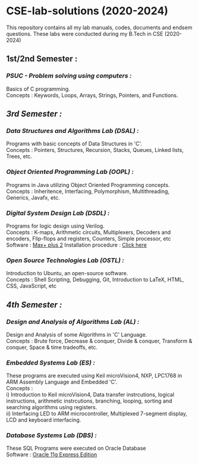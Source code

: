 # **CSE-lab-solutions (2020-2024)**
This repository contains all my lab manuals, codes, documents and endsem questions. These labs were conducted during my B.Tech in CSE (2020-2024)

## 1st/2nd Semester :

### _PSUC - Problem solving using computers :_ 
Basics of C programming.<br>
Concepts : Keywords, Loops, Arrays, Strings, Pointers, and Functions.

##  _3rd Semester :_ 

### _Data Structures and Algorithms Lab (DSAL) :_ 
Programs with basic concepts of Data Structures in 'C'.<br>
Concepts : Pointers, Structures, Recursion, Stacks, Queues, Linked lists, Trees, etc.

### _Object Oriented Programming Lab (OOPL) :_  
Programs in Java utilizing Object Oriented Programming concepts.<br> 
Concepts : Inheritence, Interfacing, Polymorphism, Multithreading, Generics, Javafx, etc.

### _Digital System Design Lab (DSDL) :_ 
Programs for logic design using Verilog.<br>
Concepts : K-maps, Arithmetic circuits, Multiplexers, Decoders and encoders, Flip-flops and registers, Counters, Simple processor, etc <br>
Software : [Max+ plus 2](https://drive.google.com/file/d/1xIe0Iwcshw5QBu3qQCElQYvg4hfgJ7_F/view)
Installation procedure : [Click here](https://www.youtube.com/watch?v=kDoc6PP3z34)

### _Open Source Technologies Lab (OSTL) :_ 
Introduction to Ubuntu, an open-source software.<br>
Concepts : Shell Scripting, Debugging, Git, Introduction to LaTeX, HTML, CSS, JavaScript, etc


##  _4th Semester :_ 

### _Design and Analysis of Algorithms Lab (AL) :_ 
Design and Analysis of some Algorithms in 'C' Language.<br>
Concepts : Brute force, Decrease & conquer, Divide & conquer, Transform & conquer, Space & time tradeoffs, etc.

### _Embedded Systems Lab (ES) :_ 
These programs are executed using Keil microVision4, NXP, LPC1768 in ARM Assembly Language and Embedded 'C'. <br>
Concepts : <br>
i) Introduction to Keil microVision4, Data transfer instrcutions, logical instructions, arithmetic instrcutions, branching, looping, sorting and searching algorithms using registers. <br>
ii) Interfacing LED to ARM microcontroller, Multiplexed 7-segment display, LCD and keyboard interfacing.<br>


### _Database Systems Lab (DBS) :_ 
These SQL Programs were executed on Oracle Database <br>
Software : [Oracle 11g Express Edition](https://goo.gl/JnzsbF)

<!-- 

## _5th Semester :_

### _Operating Systems Lab (OSL) :_

### _Computer Networks Lab (CNL) :_

### _Compiler Design Lab (CDL) :_ -->


